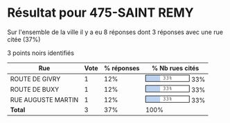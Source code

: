 # Résultat pour 475-SAINT REMY

Sur l'ensemble de la ville il y a eu 8 réponses dont 3 réponses avec une rue citée (37%)

3 points noirs identifiés

| Rue | Vote | % réponses | % Nb rues cités|
|-----|------|------------|----------------|
| ROUTE DE GIVRY | 1 | 12% | <img src="../../img/bar_33.gif" />&nbsp;33%|
| ROUTE DE BUXY | 1 | 12% | <img src="../../img/bar_33.gif" />&nbsp;33%|
| RUE AUGUSTE MARTIN | 1 | 12% | <img src="../../img/bar_33.gif" />&nbsp;33%|
| **Total** | 3 | 37% | 100%|
